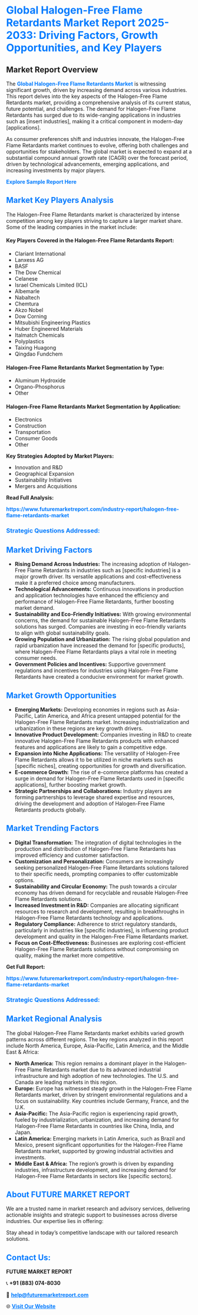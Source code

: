 <h1 style="color: #007BFF;">Global Halogen-Free Flame Retardants Market Report 2025-2033: Driving Factors, Growth Opportunities, and Key Players</h1>

<section id="overview">
<h2>Market Report Overview</h2>
<p>The <a href="https://www.futuremarketreport.com/industry-report/halogen-free-flame-retardants-market" style="color: #007BFF; text-decoration: none;"><strong>Global Halogen-Free Flame Retardants Market</strong></a> is witnessing significant growth, driven by increasing demand across various industries. This report delves into the key aspects of the Halogen-Free Flame Retardants market, providing a comprehensive analysis of its current status, future potential, and challenges. The demand for Halogen-Free Flame Retardants has surged due to its wide-ranging applications in industries such as [insert industries], making it a critical component in modern-day [applications].</p>
<p>As consumer preferences shift and industries innovate, the Halogen-Free Flame Retardants market continues to evolve, offering both challenges and opportunities for stakeholders. The global market is expected to expand at a substantial compound annual growth rate (CAGR) over the forecast period, driven by technological advancements, emerging applications, and increasing investments by major players.</p>
</section>

<section id="overview">
<p><a href="https://www.futuremarketreport.com/request-sample/reportId=102623" style="color: #007BFF; text-decoration: none;"><strong>Explore Sample Report Here</strong></a></p>
</section>

<section id="key-players">
<h2 style="color: #007BFF;">Market Key Players Analysis</h2>
<p>The Halogen-Free Flame Retardants market is characterized by intense competition among key players striving to capture a larger market share. Some of the leading companies in the market include:</p>
<h4>Key Players Covered in the Halogen-Free Flame Retardants Report:</h4>
<ul><li>Clariant International</li><li>Lanxess AG</li><li>BASF</li><li>The Dow Chemical</li><li>Celanese</li><li>Israel Chemicals Limited (ICL)</li><li>Albemarle</li><li>Nabaltech</li><li>Chemtura</li><li>Akzo Nobel</li><li>Dow Corning</li><li>Mitsubishi Engineering Plastics</li><li>Huber Engineered Materials</li><li>Italmatch Chemicals</li><li>Polyplastics</li><li>Taixing Huagong</li><li>Qingdao Fundchem</li></ul>
<h4>Halogen-Free Flame Retardants Market Segmentation by Type:</h4>
<ul><li>Aluminum Hydroxide</li><li>Organo-Phosphorus</li><li>Other</li></ul>

<h4>Halogen-Free Flame Retardants Market Segmentation by Application:</h4>
<ul><li>Electronics</li><li>Construction</li><li>Transportation</li><li>Consumer Goods</li><li>Other</li></ul>
<p><strong>Key Strategies Adopted by Market Players:</strong></p>
<ul>
<li>Innovation and R&D</li>
<li>Geographical Expansion</li>
<li>Sustainability Initiatives</li>
<li>Mergers and Acquisitions</li>
</ul>
</section>

<section>
<p><strong>Read Full Analysis: </strong></p><a href="https://www.futuremarketreport.com/industry-report/halogen-free-flame-retardants-market" style="color: #007BFF; text-decoration: none;"><strong>https://www.futuremarketreport.com/industry-report/halogen-free-flame-retardants-market</strong></a>
<h3 style="color: #007BFF;">Strategic Questions Addressed:</h3>
</section>

<section id="driving-factors">
<h2 style="color: #007BFF;">Market Driving Factors</h2>
<ul>
<li><strong>Rising Demand Across Industries:</strong> The increasing adoption of Halogen-Free Flame Retardants in industries such as [specific industries] is a major growth driver. Its versatile applications and cost-effectiveness make it a preferred choice among manufacturers.</li>
<li><strong>Technological Advancements:</strong> Continuous innovations in production and application technologies have enhanced the efficiency and performance of Halogen-Free Flame Retardants, further boosting market demand.</li>
<li><strong>Sustainability and Eco-Friendly Initiatives:</strong> With growing environmental concerns, the demand for sustainable Halogen-Free Flame Retardants solutions has surged. Companies are investing in eco-friendly variants to align with global sustainability goals.</li>
<li><strong>Growing Population and Urbanization:</strong> The rising global population and rapid urbanization have increased the demand for [specific products], where Halogen-Free Flame Retardants plays a vital role in meeting consumer needs.</li>
<li><strong>Government Policies and Incentives:</strong> Supportive government regulations and incentives for industries using Halogen-Free Flame Retardants have created a conducive environment for market growth.</li>
</ul>
</section>

<section id="growth-opportunities">
<h2 style="color: #007BFF;">Market Growth Opportunities</h2>
<ul>
<li><strong>Emerging Markets:</strong> Developing economies in regions such as Asia-Pacific, Latin America, and Africa present untapped potential for the Halogen-Free Flame Retardants market. Increasing industrialization and urbanization in these regions are key growth drivers.</li>
<li><strong>Innovative Product Development:</strong> Companies investing in R&D to create innovative Halogen-Free Flame Retardants products with enhanced features and applications are likely to gain a competitive edge.</li>
<li><strong>Expansion into Niche Applications:</strong> The versatility of Halogen-Free Flame Retardants allows it to be utilized in niche markets such as [specific niches], creating opportunities for growth and diversification.</li>
<li><strong>E-commerce Growth:</strong> The rise of e-commerce platforms has created a surge in demand for Halogen-Free Flame Retardants used in [specific applications], further boosting market growth.</li>
<li><strong>Strategic Partnerships and Collaborations:</strong> Industry players are forming partnerships to leverage shared expertise and resources, driving the development and adoption of Halogen-Free Flame Retardants products globally.</li>
</ul>
</section>

<section id="trending-factors">
<h2 style="color: #007BFF;">Market Trending Factors</h2>
<ul>
<li><strong>Digital Transformation:</strong> The integration of digital technologies in the production and distribution of Halogen-Free Flame Retardants has improved efficiency and customer satisfaction.</li>
<li><strong>Customization and Personalization:</strong> Consumers are increasingly seeking personalized Halogen-Free Flame Retardants solutions tailored to their specific needs, prompting companies to offer customizable options.</li>
<li><strong>Sustainability and Circular Economy:</strong> The push towards a circular economy has driven demand for recyclable and reusable Halogen-Free Flame Retardants solutions.</li>
<li><strong>Increased Investment in R&D:</strong> Companies are allocating significant resources to research and development, resulting in breakthroughs in Halogen-Free Flame Retardants technology and applications.</li>
<li><strong>Regulatory Compliance:</strong> Adherence to strict regulatory standards, particularly in industries like [specific industries], is influencing product development and quality in the Halogen-Free Flame Retardants market.</li>
<li><strong>Focus on Cost-Effectiveness:</strong> Businesses are exploring cost-efficient Halogen-Free Flame Retardants solutions without compromising on quality, making the market more competitive.</li>
</ul>
</section>

<section>
<p><strong>Get Full Report: </strong></p><a href="https://www.futuremarketreport.com/industry-report/halogen-free-flame-retardants-market" style="color: #007BFF; text-decoration: none;"><strong>https://www.futuremarketreport.com/industry-report/halogen-free-flame-retardants-market</strong></a>
<h3 style="color: #007BFF;">Strategic Questions Addressed:</h3>
</section>


<section id="regional-analysis">
<h2 style="color: #007BFF;">Market Regional Analysis</h2>
<p>The global Halogen-Free Flame Retardants market exhibits varied growth patterns across different regions. The key regions analyzed in this report include North America, Europe, Asia-Pacific, Latin America, and the Middle East & Africa:</p>
<ul>
<li><strong>North America:</strong> This region remains a dominant player in the Halogen-Free Flame Retardants market due to its advanced industrial infrastructure and high adoption of new technologies. The U.S. and Canada are leading markets in this region.</li>
<li><strong>Europe:</strong> Europe has witnessed steady growth in the Halogen-Free Flame Retardants market, driven by stringent environmental regulations and a focus on sustainability. Key countries include Germany, France, and the U.K.</li>
<li><strong>Asia-Pacific:</strong> The Asia-Pacific region is experiencing rapid growth, fueled by industrialization, urbanization, and increasing demand for Halogen-Free Flame Retardants in countries like China, India, and Japan.</li>
<li><strong>Latin America:</strong> Emerging markets in Latin America, such as Brazil and Mexico, present significant opportunities for the Halogen-Free Flame Retardants market, supported by growing industrial activities and investments.</li>
<li><strong>Middle East & Africa:</strong> The region’s growth is driven by expanding industries, infrastructure development, and increasing demand for Halogen-Free Flame Retardants in sectors like [specific sectors].</li>
</ul>
</section>

<footer>
<h2 style="color: #007BFF;">About FUTURE MARKET REPORT</h2>
<p>We are a trusted name in market research and advisory services, delivering actionable insights and strategic support to businesses across diverse industries. Our expertise lies in offering:</p>

<p>Stay ahead in today’s competitive landscape with our tailored research solutions.</p>

<h2 style="color: #007BFF;">Contact Us:</h2>
<p><strong>FUTURE MARKET REPORT</strong></p>
<p>📞 <strong>+91 (883) 074-8030</strong></p>
<p>📧 <strong><a href="mailto:help@futuremarketreport.com" style="color: #007BFF;">help@futuremarketreport.com</a></strong></p>
<p>🌐 <strong><a href="https://www.futuremarketreport.com/" style="color: #007BFF;">Visit Our Website</a></strong></p>
</footer>